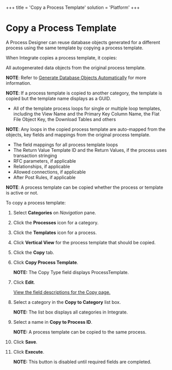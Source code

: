 +++
title = 'Copy a Process Template'
solution = 'Platform'
+++

# Copy a Process Template

A Process Designer can reuse database objects generated for a different
process using the same template by copying a process template.

When Integrate copies a process template, it copies:

All autogenerated data objects from the original process template.

<span style="font-weight: bold;">NOTE</span>: Refer to [Generate
Database Objects
Automatically](Generate_Database_Objects_Automatically.htm) for more
information.

<span style="font-weight: bold;">NOTE</span>: If a process template is
copied to another category, the template is copied but the template name
displays as a GUID.

  - All of the template process loops for single or multiple loop
    templates, including the View Name and the Primary Key Column Name,
    the Flat File Object Key, the Download Tables and others

<span style="font-weight: bold;">NOTE</span>: Any loops in the copied
process template are auto-mapped from the objects, key fields and
mappings from the original process template.

  - The field mappings for all process template loops
  - The Return Value Template ID and the Return Values, if the process
    uses transaction stringing
  - RFC parameters, if applicable
  - Relationships, if applicable
  - Allowed connections, if applicable
  - After Post Rules, if applicable

<span style="font-weight: bold;">NOTE</span>: A process template can be
copied whether the process or template is active or not.

To copy a process template:

1.  Select <span style="font-weight: bold;">Categories</span> on
    <span style="font-style: italic;">Navigation</span> pane.

2.  Click the <span style="font-weight: bold;">Processes</span> icon for
    a category.

3.  Click the <span style="font-weight: bold;">Templates</span> icon for
    a process.

4.  Click <span style="font-weight: bold;">Vertical View</span> for the
    process template that should be copied.

5.  Click the <span style="font-weight: bold;">Copy</span> tab.

6.  Click <span style="font-weight: bold;">Copy Process Template</span>.
    
    **NOTE:** The Copy Type field displays ProcessTemplate.

7.  Click <span style="font-weight: bold;">Edit</span>.
    
    [View the field descriptions for the Copy
    page.](../Page_Desc/Copy.htm)

8.  Select a category in the <span style="font-weight: bold;">Copy to
    Category</span> list box.
    
    **NOTE:** The list box displays all categories in Integrate.

9.  Select a name in <span style="font-weight: bold;">Copy to Process
    ID</span>.
    
    **NOTE:** A process template can be copied to the same process.

10. Click <span style="font-weight: bold;">Save</span>.

11. Click <span style="font-weight: bold;">Execute</span>.
    
    **NOTE:** This button is disabled until required fields are
    completed.
